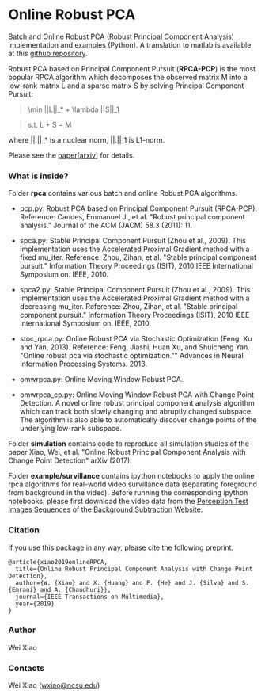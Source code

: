 Online Robust PCA
=================

Batch and Online Robust PCA (Robust Principal Component Analysis) implementation and examples (Python). A translation to matlab is available at this [github repository](https://github.com/wxiao0421/onlineRPCA-matlab).

Robust PCA based on Principal Component Pursuit (**RPCA-PCP**) is the most popular RPCA algorithm which decomposes the observed matrix M into a low-rank matrix L and a sparse matrix S by solving Principal Component Pursuit:

> \min ||L||_* + \lambda ||S||_1

> s.t. L + S = M

where ||.||_* is a nuclear norm, ||.||_1 is L1-norm. 

Please see the [paper](https://ieeexplore.ieee.org/abstract/document/8736886)[[arxiv](https://arxiv.org/abs/1702.05698)] for details.

### What is inside?
Folder **rpca** contains various batch and online Robust PCA algorithms.

  * pcp.py: Robust PCA based on Principal Component Pursuit (RPCA-PCP). Reference: Candes, Emmanuel J., et al. "Robust principal component analysis." Journal of the ACM (JACM) 58.3 (2011): 11.

  * spca.py: Stable Principal Component Pursuit (Zhou et al., 2009). This implementation uses the Accelerated Proximal Gradient method with a fixed mu_iter. Reference: Zhou, Zihan, et al. "Stable principal component pursuit." Information Theory Proceedings (ISIT), 2010 IEEE International Symposium on. IEEE, 2010. 

  * spca2.py: Stable Principal Component Pursuit (Zhou et al., 2009). This implementation uses the Accelerated Proximal Gradient method with a decreasing mu_iter. Reference: Zhou, Zihan, et al. "Stable principal component pursuit." Information Theory Proceedings (ISIT), 2010 IEEE International Symposium on. IEEE, 2010. 

  * stoc_rpca.py: Online Robust PCA via Stochastic Optimization	(Feng, Xu and Yan, 2013). Reference: Feng, Jiashi, Huan Xu, and Shuicheng Yan. "Online robust pca via stochastic optimization."" Advances in Neural Information Processing Systems. 2013.

  * omwrpca.py: Online Moving Window Robust PCA.

  * omwrpca_cp.py: Online Moving Window Robust PCA with Change Point Detection. A novel online robust principal component analysis algorithm which can track both slowly changing and abruptly changed subspace. The algorithm is also able to automatically discover change points of the underlying low-rank subspace.

Folder **simulation** contains code to reproduce all simulation studies of the paper Xiao, Wei, et al. "Online Robust Principal Component Analysis with Change Point Detection" arXiv (2017).

Folder **example/survillance** contains ipython notebooks to apply the online rpca algorithms for real-world video survillance data (separating foreground from background in the video). Before running the corresponding ipython notebooks, please first download the video data from the [Perception Test Images Sequences](http://vis-www.cs.umass.edu/~narayana/castanza/I2Rdataset/) of the [Background Subtraction Website](https://sites.google.com/site/backgroundsubtraction/test-sequences/human-activities).

### Citation
If you use this package in any way, please cite the following preprint.
```
@article{xiao2019onlineRPCA,
  title={Online Robust Principal Component Analysis with Change Point Detection},
  author={W. {Xiao} and X. {Huang} and F. {He} and J. {Silva} and S. {Emrani} and A. {Chaudhuri}},
  journal={IEEE Transactions on Multimedia},
  year={2019}
}
```

### Author
Wei Xiao

### Contacts
Wei Xiao (<wxiao@ncsu.edu>)        


